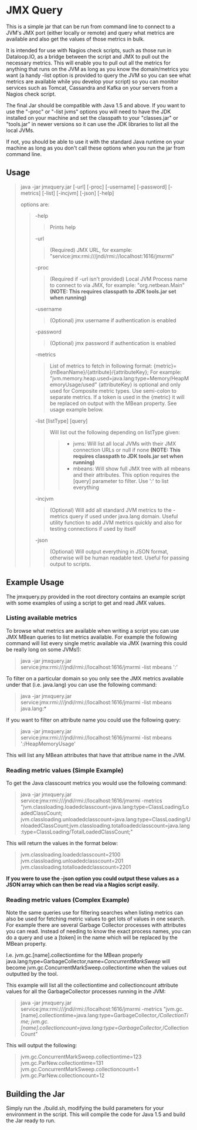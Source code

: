 JMX Query
=========

This is a simple jar that can be run from command line to connect to a JVM's JMX port
(either locally or remote) and query what metrics are available and also get the values 
of those metrics in bulk.

It is intended for use with Nagios check scripts, such as those run in Dataloop.IO, as a
bridge between the script and JMX to pull out the necessary metrics. This will enable you
to pull out all the metrics for anything that runs on the JVM as long as you know the 
domain/metrics you want (a handy -list option is provided to query the JVM so you can 
see what metrics are available while you develop your script) so you can monitor services
such as Tomcat, Cassandra and Kafka on your servers from a Nagios check script.

The final Jar should be compatible with Java 1.5 and above. If you want to use the "-proc"
or "-list jvms" options you will need to have the JDK installed on your machine and set
the classpath to your "classes.jar" or "tools.jar" in newer versions so it can use the 
JDK libraries to list all the local JVMs.

If not, you should be able to use it with the standard Java runtime on your machine as long
as you don't call these options when you run the jar from command line.

Usage
------

> java -jar jmxquery.jar [-url] [-proc] [-username] [-password] [-metrics] [-list] [-incjvm] [-json] [-help]
>
> options are:
>
>> -help 
>>> Prints help
>>
>> -url 
>>> (Required) JMX URL, for example: "service:jmx:rmi:///jndi/rmi://localhost:1616/jmxrmi"
>>
>> -proc
>>> (Required if -url isn't provided) Local JVM Process name to connect to via JMX, for example: "org.netbean.Main"
>>> **(NOTE: This requires classpath to JDK tools.jar set when running)**
>>
>> -username
>>> (Optional) jmx username if authentication is enabled
>>
>> -password 
>>> (Optional) jmx password if authentication is enabled
>>
>> -metrics
>>> List of metrics to fetch in following format: {metric}={mBeanName}/{attribute}/{attributeKey};
>>> For example: "jvm.memory.heap.used=java.lang:type=Memory/HeapMemoryUsage/used"
>>> {attributeKey} is optional and only used for Composite metric types. Use semi-colon to separate metrics.
>>> If a token is used in the {metric} it will be replaced on output with the MBean property. See usage example below.
>>
>> -list [listType] [query]
>>> Will list out the following depending on listType given:
>>>>
>>>> * jvms: Will list all local JVMs with their JMX connection URLs or null if none **(NOTE: This requires classpath to JDK tools.jar set when running)**
>>>> * mbeans: Will show full JMX tree with all mbeans and their attributes. This option requires the [query] parameter to filter. Use '*:*' to list everything
>>
>> -incjvm
>>> (Optional) Will add all standard JVM metrics to the -metrics query if used under java.lang domain. 
Useful utility function to add JVM metrics quickly and also for testing connections if used by itself
>>
>> -json
>>> (Optional) Will output everything in JSON format, otherwise will be human readable text. Useful for passing output to scripts.

Example Usage
-------------

The jmxquery.py provided in the root directory contains an example script with some examples of using a script to get and read JMX values.

### Listing available metrics

To browse what metrics are available when writing a script you can use JMX MBean queries to list metrics available. For example the following 
command will list every single metric available via JMX (warning this could be really long on some JVMs!):

> java -jar jmxquery.jar service:jmx:rmi:///jndi/rmi://localhost:1616/jmxrmi -list mbeans '*:*'

To filter on a particular domain so you only see the JMX metrics available under that (i.e. java.lang) you can use the following command:

> java -jar jmxquery.jar service:jmx:rmi:///jndi/rmi://localhost:1616/jmxrmi -list mbeans java.lang:*

If you want to filter on attribute name you could use the following query:

> java -jar jmxquery.jar service:jmx:rmi:///jndi/rmi://localhost:1616/jmxrmi -list mbeans '*:*/HeapMemoryUsage'

This will list any MBean attributes that have that attribue name in the JVM.

### Reading metric values (Simple Example)

To get the Java classcount metrics you would use the following command:

> java -jar jmxquery.jar service:jmx:rmi:///jndi/rmi://localhost:1616/jmxrmi -metrics "jvm.classloading.loadedclasscount=java.lang:type=ClassLoading/LoadedClassCount;
> jvm.classloading.unloadedclasscount=java.lang:type=ClassLoading/UnloadedClassCount;jvm.classloading.totalloadedclasscount=java.lang:type=ClassLoading/TotalLoadedClassCount;"

This will return the values in the format below:

> jvm.classloading.loadedclasscount=2100
> jvm.classloading.unloadedclasscount=201
> jvm.classloading.totalloadedclasscount=2201

**If you were to use the -json option you could output these values as a JSON array which can then be read via a Nagios script easily.**

### Reading metric values (Complex Example)

Note the same queries use for filtering searches when listing metrics can also be used for fetching metric values to get lots of values in one search. For example there
are several Garbage Collector processes with attributes you can read. Instead of needing to know the exact process names, you can do a query and use a [token] in the name
which will be replaced by the MBean property.

I.e. jvm.gc.[name].collectiontime for the MBean properly java.lang:type=GarbageCollector,name=*ConcurrentMarkSweep* will become jvm.gc.ConcurrentMarkSweep.collectiontime
when the values out outputted by the tool.

This example will list all the collectiontime and collectioncount attribute values for all the GarbageCollector processes running in the JVM:

> java -jar jmxquery.jar service:jmx:rmi:///jndi/rmi://localhost:1616/jmxrmi -metrics "jvm.gc.[name].collectiontime=java.lang:type=GarbageCollector,*/CollectionTime;
> jvm.gc.[name].collectioncount=java.lang:type=GarbageCollector,*/CollectionCount"
   
This will output the following:

> jvm.gc.ConcurrentMarkSweep.collectiontime=123
> jvm.gc.ParNew.collectiontime=131
> jvm.gc.ConcurrentMarkSweep.collectioncount=1
> jvm.gc.ParNew.collectioncount=12

Building the Jar
----------------

Simply run the ./build.sh, modifying the build parameters for your environment in the script. This will compile the code for Java 1.5 and build the Jar ready to run.
